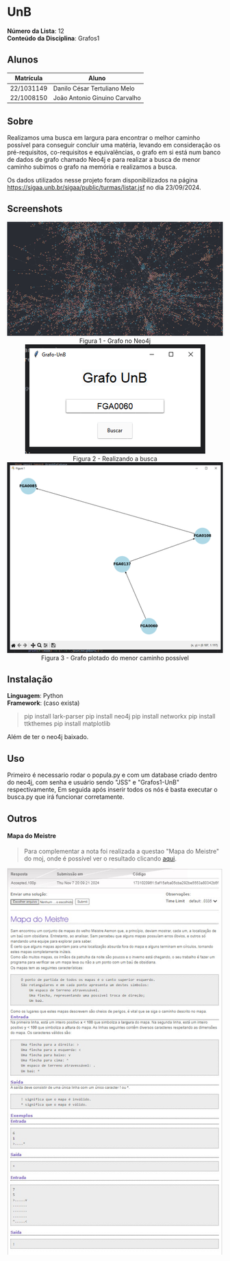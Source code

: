 # UnB

**Número da Lista**: 12<br>
**Conteúdo da Disciplina**: Grafos1<br>

## Alunos
| Matrícula  | Aluno                         |
|------------|-------------------------------|
| 22/1031149 | Danilo César Tertuliano Melo  |
| 22/1008150 | João Antonio Ginuino Carvalho |

## Sobre 

Realizamos uma busca em largura para encontrar o melhor caminho possível para conseguir concluir uma matéria, levando em
consideração os pré-requisitos, co-requisitos e equivalências, o grafo em si está num banco de dados de grafo chamado
Neo4j e para realizar a busca de menor caminho subimos o grafo na memória e realizamos a busca.

Os dados utilizados nesse projeto foram disponibilizados na página https://sigaa.unb.br/sigaa/public/turmas/listar.jsf no dia
23/09/2024.

## Screenshots

<div align="center"><img src= "https://raw.githubusercontent.com/projeto-de-algoritmos-2024/Grafos1_UnB/refs/heads/main/Images/grafoperto.jpg?raw=true"/></div>

<center>
Figura 1 - Grafo no Neo4j
</center>

<div align="center"><img src= "https://raw.githubusercontent.com/projeto-de-algoritmos-2024/Grafos1_UnB/refs/heads/main/Images/busca.png?raw=true"/></div>

<center>
Figura 2 - Realizando a busca
</center>

<div align="center"><img src= "https://raw.githubusercontent.com/projeto-de-algoritmos-2024/Grafos1_UnB/refs/heads/main/Images/grafo.png?raw=true"/></div>

<center>
Figura 3 - Grafo plotado do menor caminho possível
</center>

[//]: # (<div align="center"><img src= "https://raw.githubusercontent.com/projeto-de-algoritmos-2024/Grafos1_UnB/refs/heads/main/Images/grafoaproximado.jpg?raw=true"/></div>)



## Instalação 
**Linguagem**: Python<br>
**Framework**: (caso exista)<br>

> pip install lark-parser
> pip install neo4j
> pip install networkx
> pip install ttkthemes
> pip install matplotlib

Além de ter o neo4j baixado.

## Uso 

Primeiro é necessario rodar o popula.py e com um database criado dentro do neo4j, com senha e usuário sendo "JSS" e "Grafos1-UnB" respectivamente,
Em seguida após inserir todos os nós é basta executar o busca.py que irá funcionar corretamente.

## Outros 

#### Mapa do Meistre

> Para complementar a nota foi realizada a questao "Mapa do Meistre" do moj, onde é possível ver o resultado clicando [aqui](/src/MapaDoMestre.md).

<div align="center"><img src= "https://raw.githubusercontent.com/projeto-de-algoritmos-2024/Grafos1_UnB/refs/heads/main/Images/mapaMestre.jpg?raw=true"/></div>



